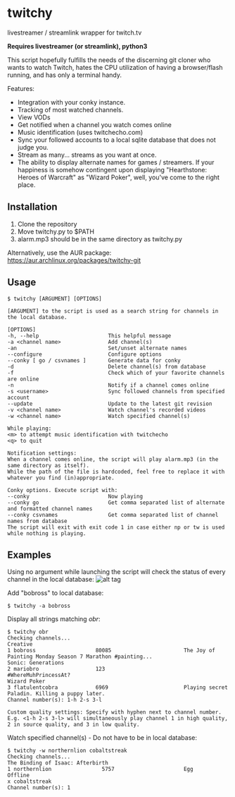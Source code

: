 # twitchy
livestreamer / streamlink wrapper for twitch.tv

**Requires livestreamer (or streamlink), python3**

This script hopefully fulfills the needs of the discerning git cloner who wants to watch Twitch, hates the CPU utilization of having a browser/flash running, and has only a terminal handy.

Features:
* Integration with your conky instance.
* Tracking of most watched channels.
* View VODs
* Get notified when a channel you watch comes online
* Music identification (uses twitchecho.com)
* Sync your followed accounts to a local sqlite database that does not judge you.
* Stream as many... streams as you want at once.
* The ability to display alternate names for games / streamers. If your happiness is somehow contingent upon displaying "Hearthstone: Heroes of Warcraft" as "Wizard Poker", well, you've come to the right place.

## Installation
1. Clone the repository
2. Move twitchy.py to $PATH
3. alarm.mp3 should be in the same directory as twitchy.py

Alternatively, use the AUR package:
https://aur.archlinux.org/packages/twitchy-git

## Usage

    $ twitchy [ARGUMENT] [OPTIONS]
    
    [ARGUMENT] to the script is used as a search string for channels in the local database.
    
    [OPTIONS]
    -h, --help                      This helpful message
    -a <channel name>               Add channel(s)
    -an                             Set/unset alternate names
    --configure                     Configure options
    --conky [ go / csvnames ]       Generate data for conky
    -d                              Delete channel(s) from database
    -f                              Check which of your favorite channels are online
    -n                              Notify if a channel comes online
    -s <username>                   Sync followed channels from specified account
    --update                        Update to the latest git revision
    -v <channel name>               Watch channel's recorded videos
    -w <channel name>               Watch specified channel(s)
    
    While playing:
    <m> to attempt music identification with twitchecho
    <q> to quit
    
    Notification settings:
    When a channel comes online, the script will play alarm.mp3 (in the same directory as itself).
    While the path of the file is hardcoded, feel free to replace it with whatever you find (in)appropriate.
    
    Conky options. Execute script with:
    --conky                         Now playing
    --conky go                      Get comma separated list of alternate and formatted channel names
    --conky csvnames                Get comma separated list of channel names from database
    The script will exit with exit code 1 in case either np or tw is used while nothing is playing.
    
## Examples

Using no argument while launching the script will check the status of every channel in the local database:
![alt tag](https://i.imgur.com/1Id6J7G.png)
    
Add "bobross" to local database:

    $ twitchy -a bobross
    
Display all strings matching *obr*:

    $ twitchy obr
    Checking channels...
    Creative
    1 bobross                   80085                       The Joy of Painting Monday Season 7 Marathon #painting...
    Sonic: Generations
    2 mariobro                  123                         #WhereMuhPrincessAt?
    Wizard Poker                               
    3 flatulentcobra            6969                        Playing secret Paladin. Killing a puppy later.
    Channel number(s): 1-h 2-s 3-l

    Custom quality settings: Specify with hyphen next to channel number.
    E.g. <1-h 2-s 3-l> will simultaneously play channel 1 in high quality, 2 in source quality, and 3 in low quality.
    
Watch specified channel(s) - Do not have to be in local database:

    $ twitchy -w northernlion cobaltstreak
    Checking channels...
    The Binding of Isaac: Afterbirth
    1 northernlion                5757                      Egg
    Offline
    x cobaltstreak
    Channel number(s): 1
